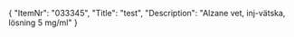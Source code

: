 {
  "ItemNr": "033345",
  "Title": "test",
  "Description": "Alzane vet, inj-vätska, lösning 5 mg/ml"
}
